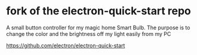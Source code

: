 # fork of the electron-quick-start repo

A small button controller for my magic home Smart Bulb. 
The purpose is to change the color and the brightness off my light easily from my PC


https://github.com/electron/electron-quick-start
